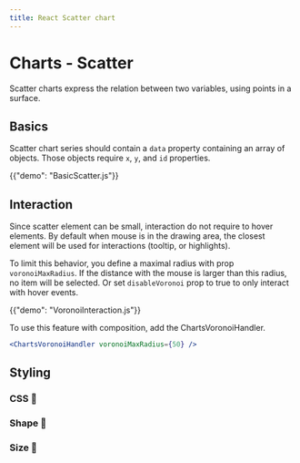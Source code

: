 ```yaml
---
title: React Scatter chart
---
```


# Charts - Scatter

<p class="description">Scatter charts express the relation between two variables, using points in a surface.</p>

## Basics

Scatter chart series should contain a `data` property containing an array of objects.
Those objects require `x`, `y`, and `id` properties.

{{"demo": "BasicScatter.js"}}

## Interaction

Since scatter element can be small, interaction do not require to hover elements.
By default when mouse is in the drawing area, the closest element will be used for interactions (tooltip, or highlights).

To limit this behavior, you define a maximal radius with prop `voronoiMaxRadius`.
If the distance with the mouse is larger than this radius, no item will be selected.
Or set `disableVoronoi` prop to true to only interact with hover events.

{{"demo": "VoronoiInteraction.js"}}

To use this feature with composition, add the ChartsVoronoiHandler.

```jsx
<ChartsVoronoiHandler voronoiMaxRadius={50} />
```

## Styling

### CSS 🚧

### Shape 🚧

### Size 🚧

